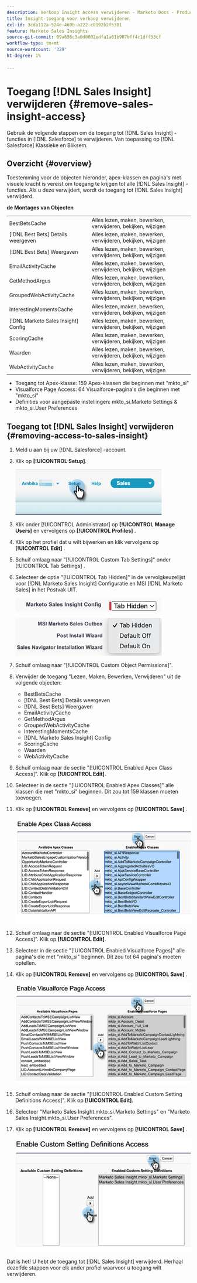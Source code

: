 ```yaml
---
description: Verkoop Insight Access verwijderen - Marketo Docs - Productdocumentatie
title: Insight-toegang voor verkoop verwijderen
exl-id: 3cda112a-524e-469b-a222-c0192b2f5301
feature: Marketo Sales Insights
source-git-commit: 09a656c3a0d0002edfa1a61b987bff4c1dff33cf
workflow-type: tm+mt
source-wordcount: '329'
ht-degree: 1%

---
```


# Toegang [!DNL Sales Insight] verwijderen {#remove-sales-insight-access}

Gebruik de volgende stappen om de toegang tot [!DNL Sales Insight] -functies in [!DNL Salesforce] te verwijderen. Van toepassing op [!DNL Salesforce] Klassieke en Bliksem.

## Overzicht {#overview}

Toestemming voor de objecten hieronder, apex-klassen en pagina&#39;s met visuele kracht is vereist om toegang te krijgen tot alle [!DNL Sales Insight] -functies. Als u deze verwijdert, wordt de toegang tot [!DNL Sales Insight] verwijderd.

**de Montages van Objecten**

<table>
 <tbody>
 <tr>
   <td>BestBetsCache</td>
   <td>Alles lezen, maken, bewerken, verwijderen, bekijken, wijzigen</td>
  </tr>
  <tr>
   <td>[!DNL Best Bets] Details weergeven</td>
   <td>Alles lezen, maken, bewerken, verwijderen, bekijken, wijzigen</td>
  </tr>
  <tr>
   <td>[!DNL Best Bets] Weergaven</td>
   <td>Alles lezen, maken, bewerken, verwijderen, bekijken, wijzigen</td>
  </tr>
  <tr>
   <td>EmailActivityCache</td>
   <td>Alles lezen, maken, bewerken, verwijderen, bekijken, wijzigen</td>
  </tr>
  <tr>
   <td>GetMethodArgus</td>
   <td>Alles lezen, maken, bewerken, verwijderen, bekijken, wijzigen</td>
  </tr>
  <tr>
   <td>GroupedWebActivityCache</td>
   <td>Alles lezen, maken, bewerken, verwijderen, bekijken, wijzigen</td>
  </tr>
  <tr>
   <td>InterestingMomentsCache</td>
   <td>Alles lezen, maken, bewerken, verwijderen, bekijken, wijzigen</td>
  </tr>
  <tr>
   <td>[!DNL Marketo Sales Insight] Config</td>
   <td>Alles lezen, maken, bewerken, verwijderen, bekijken, wijzigen</td>
  </tr>
  <tr>
   <td>ScoringCache</td>
   <td>Alles lezen, maken, bewerken, verwijderen, bekijken, wijzigen</td>
  </tr>
  <tr>
   <td>Waarden</td>
   <td>Alles lezen, maken, bewerken, verwijderen, bekijken, wijzigen</td>
  </tr>
  <tr>
   <td>WebActivityCache</td>
   <td>Alles lezen, maken, bewerken, verwijderen, bekijken, wijzigen</td>
  </tr>
 </tbody>
</table>

* Toegang tot Apex-klasse: 159 Apex-klassen die beginnen met &quot;mkto_si&quot;
* Visualforce Page Access: 64 Visualforce-pagina&#39;s die beginnen met &quot;mkto_si&quot;
* Definities voor aangepaste instellingen: mkto_si.Marketo Settings &amp; mkto_si.User Preferences

## Toegang tot [!DNL Sales Insight] verwijderen {#removing-access-to-sales-insight}

1. Meld u aan bij uw [!DNL Salesforce] -account.

1. Klik op **[!UICONTROL Setup]**.

   ![](assets/remove-sales-insight-access-1.png)

1. Klik onder [!UICONTROL Administrator] op **[!UICONTROL Manage Users]** en vervolgens op **[!UICONTROL Profiles]** .

1. Klik op het profiel dat u wilt bijwerken en klik vervolgens op **[!UICONTROL Edit]** .

1. Schuif omlaag naar &quot;[!UICONTROL Custom Tab Settings]&quot; onder [!UICONTROL Tab Settings] .

1. Selecteer de optie &quot;[!UICONTROL Tab Hidden]&quot; in de vervolgkeuzelijst voor [!DNL Marketo Sales Insight] Configuratie en MSI [!DNL Marketo Sales] in het Postvak UIT.

   ![](assets/remove-sales-insight-access-2.png)

   ![](assets/remove-sales-insight-access-3.png)

1. Schuif omlaag naar &quot;[!UICONTROL Custom Object Permissions]&quot;.

1. Verwijder de toegang &quot;Lezen, Maken, Bewerken, Verwijderen&quot; uit de volgende objecten:

   * BestBetsCache
   * [!DNL Best Bets] Details weergeven
   * [!DNL Best Bets] Weergaven
   * EmailActivityCache
   * GetMethodArgus
   * GroupedWebActivityCache
   * InterestingMomentsCache
   * [!DNL Marketo Sales Insight] Config
   * ScoringCache
   * Waarden
   * WebActivityCache

1. Schuif omlaag naar de sectie &quot;[!UICONTROL Enabled Apex Class Access]&quot;. Klik op **[!UICONTROL Edit]**.

1. Selecteer in de sectie &quot;[!UICONTROL Enabled Apex Classes]&quot; alle klassen die met &quot;mkto_si&quot; beginnen. Dit zou tot 159 klassen moeten toevoegen.

1. Klik op **[!UICONTROL Remove]** en vervolgens op **[!UICONTROL Save]** .

   ![](assets/remove-sales-insight-access-4.png)

1. Schuif omlaag naar de sectie &quot;[!UICONTROL Enabled Visualforce Page Access]&quot;. Klik op **[!UICONTROL Edit]**.

1. Selecteer in de sectie &quot;[!UICONTROL Enabled Visualforce Pages]&quot; alle pagina&#39;s die met &quot;mkto_si&quot; beginnen. Dit zou tot 64 pagina&#39;s moeten optellen.

1. Klik op **[!UICONTROL Remove]** en vervolgens op **[!UICONTROL Save]** .

   ![](assets/remove-sales-insight-access-5.png)

1. Schuif omlaag naar de sectie &quot;[!UICONTROL Enabled Custom Setting Definitions Access]&quot;. Klik op **[!UICONTROL Edit]**.

1. Selecteer &quot;Marketo Sales Insight.mkto_si.Marketo Settings&quot; en &quot;Marketo Sales Insight.mkto_si.User Preferences&quot;.

1. Klik op **[!UICONTROL Remove]** en vervolgens op **[!UICONTROL Save]** .

   ![](assets/remove-sales-insight-access-6.png)

Dat is het! U hebt de toegang tot [!DNL Sales Insight] verwijderd. Herhaal dezelfde stappen voor elk ander profiel waarvoor u toegang wilt verwijderen.
